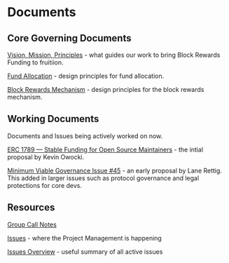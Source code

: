 # Documents

## Core Governing Documents

[Vision, Mission, Principles](https://github.com/ethereum-funding/docs/blob/master/vision-mission-principles.md) - what guides our work to bring Block Rewards Funding to fruitiion.

[Fund Allocation](https://github.com/ethereum-funding/docs/blob/master/fund-allocation-governance.md) - design principles for fund allocation.

[Block Rewards Mechanism](https://github.com/ethereum-funding/docs/blob/master/block-rewards-mechanism-design-principles.md) - design principles for the block rewards mechanism.

## Working Documents

Documents and Issues being actively worked on now.

[ERC 1789 — Stable Funding for Open Source Maintainers](https://github.com/ethereum/EIPs/issues/1789) - the intial proposal by Kevin Owocki.

[Minimum Viable Governance Issue #45](https://github.com/ethereum-funding/blockrewardsfunding/issues/45) - an early proposal by Lane Rettig. This added in larger issues such as protocol governance and legal protections for core devs.

## Resources

[Group Call Notes](https://docs.google.com/document/d/1yXs59MoRJ24prRocwbS3CQIcO1JdyDGP8sv5Bk7Fg3M/edit#)

[Issues](https://github.com/ethereum-funding/blockrewardsfunding/issues) - where the Project Management is happening

[Issues Overview](https://docs.google.com/document/d/1An6TroWm2PasNrlu4Fu9EwtWCx-CqTw7VI1-o2wJ1js/edit) - useful summary of all active issues
